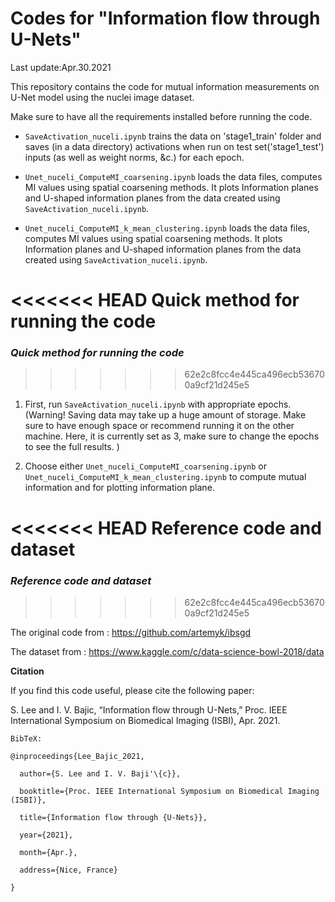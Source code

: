 # Codes for "Information flow through U-Nets"
Last update:Apr.30.2021

This repository contains the code for mutual information measurements on U-Net model using the nuclei image dataset.


Make sure to have all the requirements installed before running the code. 

* `SaveActivation_nuceli.ipynb` trains the data on 'stage1_train' folder and saves (in a data directory) activations when run on test set('stage1_test') inputs (as well as weight norms, &c.) for each epoch.

* `Unet_nuceli_ComputeMI_coarsening.ipynb` loads the data files, computes MI values using spatial coarsening methods. It plots Information planes and U-shaped information planes from the data created using  `SaveActivation_nuceli.ipynb`.

* `Unet_nuceli_ComputeMI_k_mean_clustering.ipynb` loads the data files, computes MI values using spatial coarsening methods. It plots Information planes and U-shaped information planes from the data created using `SaveActivation_nuceli.ipynb`.



<<<<<<< HEAD
**Quick method for running the code**
=======
### ***********Quick method for running the code***********
>>>>>>> 62e2c8fcc4e445ca496ecb536700a9cf21d245e5

1. First, run `SaveActivation_nuceli.ipynb` with appropriate epochs. (Warning! Saving data may take up a huge amount of storage. Make sure to have enough space or recommend running it on the other machine. Here, it is currently set as 3, make sure to change the epochs to see the full results. )

2. Choose either `Unet_nuceli_ComputeMI_coarsening.ipynb` or `Unet_nuceli_ComputeMI_k_mean_clustering.ipynb` to compute mutual information and for plotting information plane.



<<<<<<< HEAD
**Reference code and dataset**
=======
### ***********Reference code and dataset***********
>>>>>>> 62e2c8fcc4e445ca496ecb536700a9cf21d245e5

The original code from : https://github.com/artemyk/ibsgd 

The dataset from : https://www.kaggle.com/c/data-science-bowl-2018/data


**Citation**

If you find this code useful, please cite the following paper:

S. Lee and I. V. Bajic, “Information flow through U-Nets,” Proc. IEEE International Symposium on Biomedical Imaging (ISBI), Apr. 2021.

 
```
BibTeX:

@inproceedings{Lee_Bajic_2021,

  author={S. Lee and I. V. Baji'\{c}},

  booktitle={Proc. IEEE International Symposium on Biomedical Imaging (ISBI)},

  title={Information flow through {U-Nets}},

  year={2021},

  month={Apr.},

  address={Nice, France}

}
```


